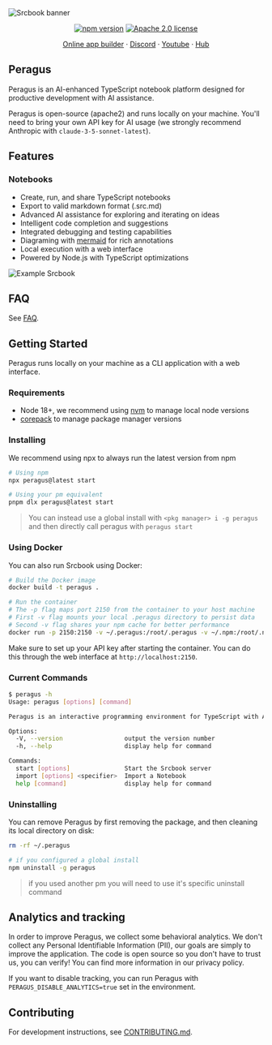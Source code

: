 <picture>
  <source media="(prefers-color-scheme: dark)" srcset="https://imagedelivery.net/oEu9i3VEvGGhcGGAYXSBLQ/2d5c9dda-044b-49e2-5255-4a0be1085d00/public">
  <source media="(prefers-color-scheme: light)" srcset="https://imagedelivery.net/oEu9i3VEvGGhcGGAYXSBLQ/064ebb1f-5153-4581-badd-42b42272fc00/public">
  <img alt="Srcbook banner" src="https://imagedelivery.net/oEu9i3VEvGGhcGGAYXSBLQ/064ebb1f-5153-4581-badd-42b42272fc00/public">
</picture>

<p align="center">
  <a href="https://badge.fury.io/js/srcbook"><img src="https://badge.fury.io/js/srcbook.svg" alt="npm version" /></a>
  <a href="https://opensource.org/licenses/Apache-2.0"><img src="https://img.shields.io/badge/License-Apache%202.0-blue.svg" alt="Apache 2.0 license" /></a>
</p>

<p align="center">
  <a href="https://srcbook.com">Online app builder</a> ·
  <a href="https://discord.gg/shDEGBSe2d">Discord</a> ·
  <a href="https://www.youtube.com/@srcbook">Youtube</a> ·
  <a href="https://hub.srcbook.com">Hub</a> 
</p>

## Peragus

Peragus is an AI-enhanced TypeScript notebook platform designed for productive development with AI assistance.

Peragus is open-source (apache2) and runs locally on your machine. You'll need to bring your own API key for AI usage (we strongly recommend Anthropic with `claude-3-5-sonnet-latest`).

## Features

### Notebooks

- Create, run, and share TypeScript notebooks
- Export to valid markdown format (.src.md)
- Advanced AI assistance for exploring and iterating on ideas
- Intelligent code completion and suggestions
- Integrated debugging and testing capabilities
- Diagraming with [mermaid](https://mermaid.js.org) for rich annotations
- Local execution with a web interface
- Powered by Node.js with TypeScript optimizations

<picture>
  <source media="(prefers-color-scheme: dark)" srcset="https://imagedelivery.net/oEu9i3VEvGGhcGGAYXSBLQ/2a4fa0f6-ef1b-4606-c9fa-b31d61b7c300/public">
  <source media="(prefers-color-scheme: light)" srcset="https://imagedelivery.net/oEu9i3VEvGGhcGGAYXSBLQ/ebfa2bfe-f805-4398-a348-0f48d4f93400/public">
  <img alt="Example Srcbook" src="https://imagedelivery.net/oEu9i3VEvGGhcGGAYXSBLQ/ebfa2bfe-f805-4398-a348-0f48d4f93400/public">
</picture>

## FAQ

See [FAQ](https://github.com/srcbookdev/srcbook/blob/main/FAQ.md).

## Getting Started

Peragus runs locally on your machine as a CLI application with a web interface.

### Requirements

- Node 18+, we recommend using [nvm](https://github.com/nvm-sh/nvm) to manage local node versions
- [corepack](https://nodejs.org/api/corepack.html) to manage package manager versions

### Installing

We recommend using npx to always run the latest version from npm

```bash
# Using npm
npx peragus@latest start

# Using your pm equivalent
pnpm dlx peragus@latest start
```

> You can instead use a global install with `<pkg manager> i -g peragus`
> and then directly call peragus with `peragus start`

### Using Docker

You can also run Srcbook using Docker:

```bash
# Build the Docker image
docker build -t peragus .

# Run the container
# The -p flag maps port 2150 from the container to your host machine
# First -v flag mounts your local .peragus directory to persist data
# Second -v flag shares your npm cache for better performance
docker run -p 2150:2150 -v ~/.peragus:/root/.peragus -v ~/.npm:/root/.npm peragus
```

Make sure to set up your API key after starting the container. You can do this through the web interface at `http://localhost:2150`.

### Current Commands

```bash
$ peragus -h
Usage: peragus [options] [command]

Peragus is an interactive programming environment for TypeScript with AI assistance

Options:
  -V, --version                 output the version number
  -h, --help                    display help for command

Commands:
  start [options]               Start the Srcbook server
  import [options] <specifier>  Import a Notebook
  help [command]                display help for command
```

### Uninstalling

You can remove Peragus by first removing the package, and then cleaning its local directory on disk:

```bash
rm -rf ~/.peragus

# if you configured a global install
npm uninstall -g peragus
```

> if you used another pm you will need to use it's specific uninstall command

## Analytics and tracking

In order to improve Peragus, we collect some behavioral analytics. We don't collect any Personal Identifiable Information (PII), our goals are simply to improve the application. The code is open source so you don't have to trust us, you can verify! You can find more information in our privacy policy.

If you want to disable tracking, you can run Peragus with `PERAGUS_DISABLE_ANALYTICS=true` set in the environment.

## Contributing

For development instructions, see [CONTRIBUTING.md](https://github.com/srcbookdev/srcbook/blob/main/CONTRIBUTING.md).
